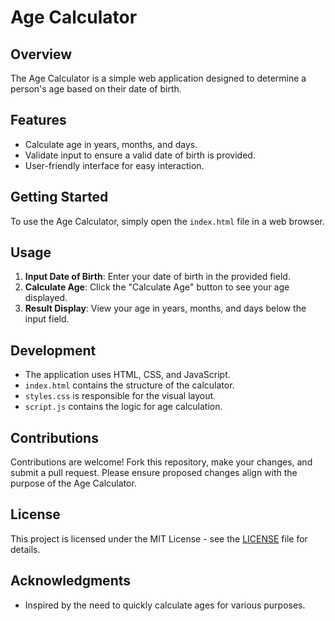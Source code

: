 # Age Calculator

## Overview
The Age Calculator is a simple web application designed to determine a person's age based on their date of birth.

## Features
- Calculate age in years, months, and days.
- Validate input to ensure a valid date of birth is provided.
- User-friendly interface for easy interaction.

## Getting Started
To use the Age Calculator, simply open the `index.html` file in a web browser.

## Usage
1. **Input Date of Birth**: Enter your date of birth in the provided field.
2. **Calculate Age**: Click the "Calculate Age" button to see your age displayed.
3. **Result Display**: View your age in years, months, and days below the input field.

## Development
- The application uses HTML, CSS, and JavaScript.
- `index.html` contains the structure of the calculator.
- `styles.css` is responsible for the visual layout.
- `script.js` contains the logic for age calculation.

## Contributions
Contributions are welcome! Fork this repository, make your changes, and submit a pull request. Please ensure proposed changes align with the purpose of the Age Calculator.

## License
This project is licensed under the MIT License - see the [LICENSE](LICENSE) file for details.

## Acknowledgments
- Inspired by the need to quickly calculate ages for various purposes.

